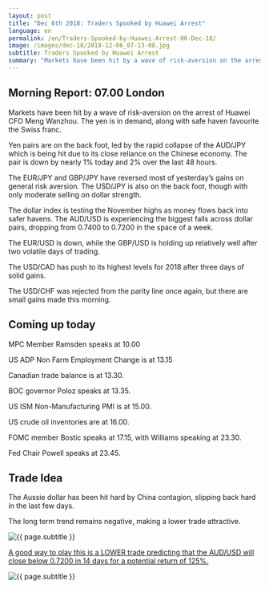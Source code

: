 ```yaml
---
layout: post
title: "Dec 6th 2018: Traders Spooked by Huawei Arrest"
language: en
permalink: /en/Traders-Spooked-by-Huawei-Arrest-06-Dec-18/
image: /images/dec-18/2018-12-06_07-13-08.jpg
subtitle: Traders Spooked by Huawei Arrest
summary: "Markets have been hit by a wave of risk-aversion on the arrest of Huawei CFO Meng Wanzhou. The yen is in demand, along with safe haven favourite the Swiss franc. The Aussie dollar has been hit hard by China contagion"
---
```

## Morning Report: 07.00 London

Markets have been hit by a wave of risk-aversion on the arrest of Huawei CFO Meng Wanzhou. The yen is in demand, along with safe haven favourite the Swiss franc. 

Yen pairs are on the back foot, led by the rapid collapse of the AUD/JPY which is being hit due to its close reliance on the Chinese economy. The pair is down by nearly 1% today and 2% over the last 48 hours. 

The EUR/JPY and GBP/JPY have reversed most of yesterday’s gains on general risk aversion. The USD/JPY is also on the back foot, though with only moderate selling on dollar strength. 

The dollar index is testing the November highs as money flows back into safer havens. The AUD/USD is experiencing the biggest falls across dollar pairs, dropping from 0.7400 to 0.7200 in the space of a week. 

The EUR/USD is down, while the GBP/USD is holding up relatively well after two volatile days of trading. 

The USD/CAD has push to its highest levels for 2018 after three days of solid gains. 

The USD/CHF was rejected from the parity line once again, but there are small gains made this morning.  

## Coming up today

MPC Member Ramsden speaks at 10.00

US ADP Non Farm Employment Change is at 13.15

Canadian trade balance is at 13.30. 

BOC governor Poloz speaks at 13.35. 

US ISM Non-Manufacturing PMI is at 15.00. 

US crude oil inventories are at 16.00. 

FOMC member Bostic speaks at 17.15, with Williams speaking at 23.30. 

Fed Chair Powell speaks at 23.45. 

## Trade Idea

The Aussie dollar has been hit hard by China contagion, slipping back hard in the last few days. 

The long term trend remains negative, making a lower trade attractive.

<img class="post-image" src="{{ site.url }}/images/dec-18/2018-12-06_07-13-08.jpg" alt="{{ page.subtitle }}" title="{{ page.subtitle }}">

<a href="%LINK%%?currency=GBP&market=forex&underlying=frxAUDUSD&formname=higherlower&duration_amount=14&duration_units=d&amount=10&amount_type=stake&expiry_type=duration&barrier=0.7200" target="_blank">A good way to play this is a LOWER trade predicting that the AUD/USD will close below 0.7200 in 14 days for a potential return of 125%.</a>

<img class="post-image" src="{{ site.url }}/images/dec-18/2018-12-06_07-16-33.jpg" alt="{{ page.subtitle }}" title="{{ page.subtitle }}">